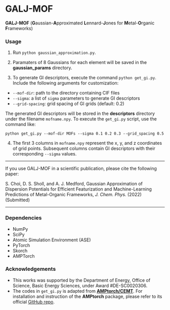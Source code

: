 # GALJ-MOF

**GALJ-MOF** (**G**aussian-**A**pproximated **L**ennard-**J**ones for **M**etal-**O**rganic **F**rameworks)

### Usage

1. Run `python gaussian_approximation.py`.

2. Paramaters of 8 Gaussians for each element will be saved in the **gaussian_params** directory.

3. To generate GI descriptors, execute the command `python get_gi.py`. Include the following arguments for customization:

- `--mof-dir`: path to the directory containing CIF files
- `--sigma`: a list of `sigma` parameters to generate GI descriptors
- `--grid-spacing`: grid spacing of GI grids (default: 0.2)

The generated GI descriptors will be stored in the **descriptors** directory under the filename `mofname.npy`. To execute the `get_gi.py` script, use the command like:

`python get_gi.py --mof-dir MOFs --sigma 0.1 0.2 0.3 --grid_spacing 0.5`

4. The first 3 columns in `mofname.npy` represent the x, y, and z coordinates of grid points. Subsequent columns contain GI descriptors with their corresponding `--sigma` values.

---

If you use GALJ-MOF in a scientific publication, please cite the following paper:

S. Choi, D. S. Sholl, and A. J. Medford, Gaussian Approximation of Dispersion Potentials for Efficient Featurization and Machine-Learning Predictions of Metal-Organic Frameworks, *J. Chem. Phys.* (2022) (Submitted)

---

### Dependencies
- NumPy
- SciPy
- Atomic Simulation Environment (ASE)
- PyTorch
- Skorch
- AMPTorch

### Acknowledgements
- This works was supported by the Department of Energy, Office of Science, Basic Energy Sciences, under Award #DE-SC0020306.
- The codes in `get_gi.py` is adapted from [**AMPtorch/CEMT**](https://github.com/ulissigroup/amptorch/tree/CEMT). For installation and instruction of the **AMPtorch** package, please refer to its official [GitHub repo](https://github.com/ulissigroup/amptorch).
